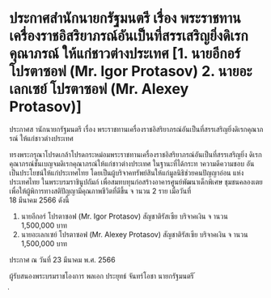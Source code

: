 
# ประกาศสำนักนายกรัฐมนตรี เรื่อง พระราชทานเครื่องราชอิสริยาภรณ์อันเป็นที่สรรเสริญยิ่งดิเรกคุณาภรณ์ ให้แก่ชาวต่างประเทศ [1. นายอีกอร์ โปรตาซอฟ (Mr. Igor Protasov) 2. นายอะเลกเซย์ โปรตาซอฟ (Mr. Alexey Protasov)]
      
      

      
      

ประกาศส านักนายกรัฐมนตรี 
เรื่อง  พระราชทานเครื่องราชอิสริยาภรณ์อันเป็นที่สรรเสริญยิ่งดิเรกคุณาภรณ์ 
ให้แก่ชาวต่างประเทศ 
 
 
ทรงพระกรุณาโปรดเกล้าโปรดกระหม่อมพระราชทานเครื่องราชอิสริยาภรณ์อันเป็นที่สรรเสริญยิ่ง 
ดิเรกคุณาภรณ์ชั้นเบญจมดิเรกคุณาภรณ์ให้แก่ชาวต่างประเทศ  ในฐานะที่ได้กระท าความดีความชอบ 
อันเป็นประโยชน์ให้แก่ประเทศไทย  โดยเป็นผู้บริจาคทรัพย์สินให้แก่มูลนิธิช่วยคนปัญญาอ่อน 
แห่งประเทศไทย  ในพระบรมราชินูปถัมภ์  เพื่อสมทบทุนก่อสร้างอาคารศูนย์พัฒนาเด็กพิเศษ 
ชุมชนคลองเตย  เพื่อให้ผู้พิการทางสติปัญญามีคุณภาพชีวิตที่ดีขึ้น  จ านวน  2  ราย  เมื่อวันที่   
18  มีนาคม  2566  ดังนี้ 
1. นายอีกอร์  โปรตาซอฟ  (Mr. Igor  Protasov)  สัญชาติรัสเซีย  บริจาคเงิน  จ านวน   
1,500,000  บาท 
2. นายอะเลกเซย์  โปรตาซอฟ  (Mr. Alexey  Protasov)  สัญชาติรัสเซีย  บริจาคเงิน  จ านวน   
1,500,000  บาท 
 
ประกาศ  ณ  วันที่  23  มีนาคม  พ.ศ.  2566 
 
ผู้รับสนองพระบรมราชโองการ 
พลเอก ประยุทธ์  จันทร์โอชา 
นายกรัฐมนตรี 
้
 
่
 